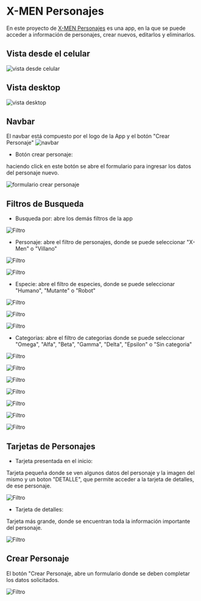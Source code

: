 # X-MEN Personajes
En este proyecto de [X-MEN Personajes](https://ruthdgd.github.io/AsincronismoXMEN/) es una app, en la que se puede acceder a información de personajes, crear nuevos, editarlos y eliminarlos. 

## Vista desde el celular
![vista desde celular](assets/img/x-men1.PNG)

## Vista desktop 
![vista desktop](assets/img/x-men2.PNG)

## Navbar 
El navbar está compuesto por el logo de la App y el botón "Crear Personaje"
![navbar](assets/img/xmen-navbar.PNG)

* Botón crear personaje: 

haciendo click en este botón se abre el formulario para ingresar los datos del personaje nuevo. 

![formulario crear personaje](assets/img/xmen-form.PNG)

## Filtros de Busqueda

* Busqueda por: 
abre los demás filtros de la app 

![Filtro](assets/img/filtro1.PNG)

* Personaje: 
abre el filtro de personajes, donde se puede seleccionar "X-Men" o "Villano"

![Filtro](assets/img/filtro2.PNG)

![Filtro](assets/img/filtro3.PNG)

* Especie: 
abre el filtro de especies, donde se puede seleccionar "Humano", "Mutante" o "Robot"

![Filtro](assets/img/filtro4.PNG)

![Filtro](assets/img/filtro5.PNG)

![Filtro](assets/img/filtro6.PNG)

* Categorias: 
abre el filtro de categorias donde se puede seleccionar "Omega", "Alfa", "Beta", "Gamma", "Delta", "Epsilon" o "Sin categoria"

![Filtro](assets/img/filtro7.PNG)

![Filtro](assets/img/filtro8.PNG)

![Filtro](assets/img/filtro9.PNG)

![Filtro](assets/img/filtro10.PNG)

![Filtro](assets/img/filtro11.PNG)

![Filtro](assets/img/filtro12.PNG)

![Filtro](assets/img/filtro13.PNG)

## Tarjetas de Personajes

* Tarjeta presentada en el inicio: 

Tarjeta pequeña donde se ven algunos datos del personaje y la imagen del mismo y un boton "DETALLE", que permite acceder a la tarjeta de detalles, de ese personaje. 

![Filtro](assets/img/tarjetita1.PNG)

* Tarjeta de detalles: 

Tarjeta más grande, donde se encuentran toda la información importante del personaje. 

![Filtro](assets/img/tarjetita2.PNG)

## Crear Personaje 

El botón "Crear Personaje, abre un formulario donde se deben completar los datos solicitados.

![Filtro](assets/img/xmen-form.PNG)


